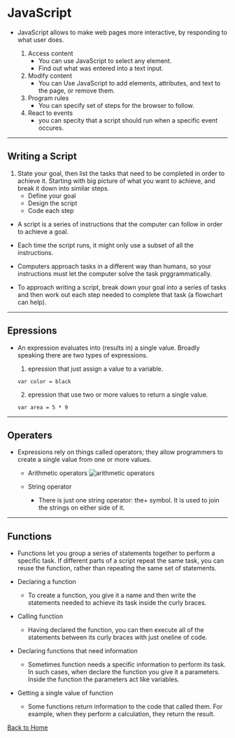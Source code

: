 # JavaScript

* JavaScript allows to make web pages more interactive, by responding to what user does.

    1. Access content
        * You can use JavaScript to select any element.
        * Find out what was entered into a text input.
    1. Modify content
        * You can Use JavaScript to add elements, attributes, and text to the page, or remove them.
    1. Program rules
        * You can specify set of steps for the browser to follow.
    1. React to events
        * you can specity that a script should run when a specific event occures.

--------------

## Writing a Script

1. State your goal, then list the tasks that need to be completed in order to achieve it. Starting with big picture of what you want to achieve, and break it down into similar steps.
    * Define your goal
    * Design the script
    * Code each step

* A script is a series of instructions that the computer can follow in order to achieve a goal.

* Each time the script runs, it might only use a subset of all the instructions.

* Computers approach tasks in a different way than humans, so your instructions must let the computer solve the task prggrammatically.

* To approach writing a script, break down your goal into a series of tasks and then work out each step needed to complete that task (a flowchart can help).

--------------

## Epressions

* An expression evaluates into (results in) a single value. Broadly speaking there are two types of expressions.
  1. epression that just assign a value to a variable.

  ```var color = black```

  2. epression that use two or more values to return a single value.

  ```var area = 5 * 9```

--------------

## Operaters

* Expressions rely on things called operators; they allow programmers to create a single value from one or more values.
    * Arithmetic operators
        ![arithmetic operators](https://www.devopsschool.com/blog/wp-content/uploads/2020/07/JavaScript-Arithmatic-Operators.png)
    
    * String operator
        * There is just one string operator: the+ symbol. It is used to join the strings on either side of it. 

--------------

## Functions

* Functions let you group a series of statements together to perform a specific task. If different parts of a script repeat the same task, you can reuse the function, rather than repeating the same set of statements.
* Declaring a function
    * To create a function, you give it a name and then write the statements needed to achieve its task inside the curly braces.

* Calling function
    * Having declared the function, you can then execute all of the statements between its curly braces with just oneline of code.

* Declaring functions that need information
    * Sometimes function needs a specific information to perform its task. In such cases, when declare the function you give it a parameters. Inside the function the parameters act like variables.

* Getting a single value of function
    * Some functions return information to the code that called them. For example, when they perform a calculation, they return the result.

[Back to Home](README.md)